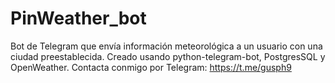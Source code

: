 # PinWeather_bot
Bot de Telegram que envía información meteorológica a un usuario con una ciudad preestablecida.
Creado usando python-telegram-bot, PostgresSQL y OpenWeather.
Contacta conmigo por Telegram: https://t.me/gusph9
